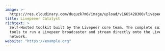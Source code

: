 ```yaml
---
image: >-
  https://res.cloudinary.com/duquzk7m6/image/upload/v1665428300/livepeer-catalyst_yiujks.png
title: Livepeeer Catalyst
richtext: >
  Self-Hosted toolkit built by the Livepeer core team. The complete suite of
  tools to run a Livepeer broadcaster and stream directly onto the Livepeer
  network.
website: "https://example.org"
---
```

